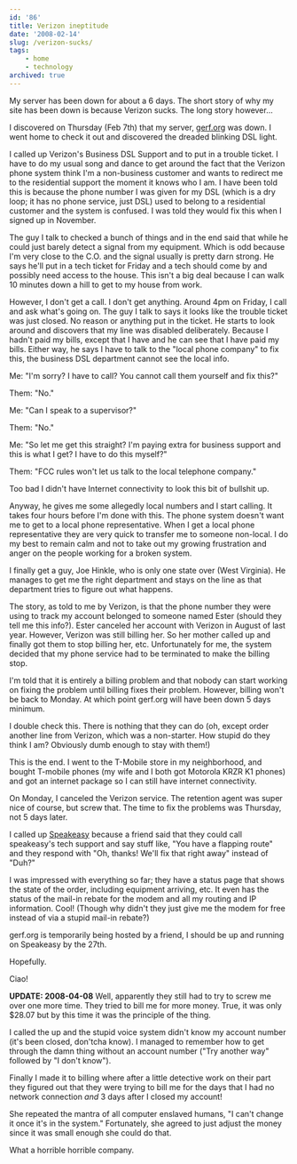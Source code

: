 ```yaml
---
id: '86'
title: Verizon ineptitude
date: '2008-02-14'
slug: /verizon-sucks/
tags:
    - home
    - technology
archived: true
---
```


My server has been down for about a 6 days. The short story of why my site has
been down is because Verizon sucks. The long story however...

I discovered on Thursday (Feb 7th) that my server,
[gerf.org](http://gerf.org/) was down. I went home to check it out and
discovered the dreaded blinking DSL light.

I called up Verizon's Business DSL Support and to put in a trouble ticket. I
have to do my usual song and dance to get around the fact that the Verizon
phone system think I'm a non-business customer and wants to redirect me to the
residential support the moment it knows who I am. I have been told this is
because the phone number I was given for my DSL (which is a dry loop; it has
no phone service, just DSL) used to belong to a residential customer and the
system is confused. I was told they would fix this when I signed up in
November.<!-- more -->

The guy I talk to checked a bunch of things and in the end said that while he
could just barely detect a signal from my equipment. Which is odd because I'm
very close to the C.O. and the signal usually is pretty darn strong. He says
he'll put in a tech ticket for Friday and a tech should come by and possibly
need access to the house. This isn't a big deal because I can walk 10 minutes
down a hill to get to my house from work.

However, I don't get a call. I don't get anything. Around 4pm on Friday, I
call and ask what's going on. The guy I talk to says it looks like the trouble
ticket was just closed. No reason or anything put in the ticket. He starts to
look around and discovers that my line was disabled deliberately. Because I
hadn't paid my bills, except that I have and he can see that I have paid my
bills. Either way, he says I have to talk to the "local phone company" to fix
this, the business DSL department cannot see the local info.

Me: "I'm sorry? I have to call? You cannot call them yourself and fix this?"

Them: "No."

Me: "Can I speak to a supervisor?"

Them: "No."

Me: "So let me get this straight? I'm paying extra for business support and
this is what I get? I have to do this myself?"

Them: "FCC rules won't let us talk to the local telephone company."

Too bad I didn't have Internet connectivity to look this bit of bullshit up.

Anyway, he gives me some allegedly local numbers and I start calling. It takes
four hours before I'm done with this. The phone system doesn't want me to get
to a local phone representative. When I get a local phone representative they
are very quick to transfer me to someone non-local. I do my best to remain
calm and not to take out my growing frustration and anger on the people
working for a broken system.

I finally get a guy, Joe Hinkle, who is only one state over (West Virginia).
He manages to get me the right department and stays on the line as that
department tries to figure out what happens.

The story, as told to me by Verizon, is that the phone number they were using
to track my account belonged to someone named Ester (should they tell me this
info?). Ester canceled her account with Verizon in August of last year.
However, Verizon was still billing her. So her mother called up and finally
got them to stop billing her, etc. Unfortunately for me, the system decided
that my phone service had to be terminated to make the billing stop.

I'm told that it is entirely a billing problem and that nobody can start
working on fixing the problem until billing fixes their problem. However,
billing won't be back to Monday. At which point gerf.org will have been down 5
days minimum.

I double check this. There is nothing that they can do (oh, except order
another line from Verizon, which was a non-starter. How stupid do they think I
am? Obviously dumb enough to stay with them!)

This is the end. I went to the T-Mobile store in my neighborhood, and bought
T-mobile phones (my wife and I both got Motorola KRZR K1 phones) and got an
internet package so I can still have internet connectivity.

On Monday, I canceled the Verizon service. The retention agent was super nice
of course, but screw that. The time to fix the problems was Thursday, not 5
days later.

I called up [Speakeasy](http://speakeasy.net/) because a friend said that they
could call speakeasy's tech support and say stuff like, "You have a flapping
route" and they respond with "Oh, thanks! We'll fix that right away" instead
of "Duh?"

I was impressed with everything so far; they have a status page that shows the
state of the order, including equipment arriving, etc. It even has the status
of the mail-in rebate for the modem and all my routing and IP information.
Cool! (Though why didn't they just give me the modem for free instead of via a
stupid mail-in rebate?)

gerf.org is temporarily being hosted by a friend, I should be up and running
on Speakeasy by the 27th.

Hopefully.

Ciao!

**UPDATE: 2008-04-08** Well, apparently they still had to try to screw me over
one more time. They tried to bill me for more money. True, it was only \$28.07
but by this time it was the principle of the thing.

I called the up and the stupid voice system didn't know my account number
(it's been closed, don'tcha know). I managed to remember how to get through
the damn thing without an account number ("Try another way" followed by "I
don't know").

Finally I made it to billing where after a little detective work on their part
they figured out that they were trying to bill me for the days that I had no
network connection _and_ 3 days after I closed my account!

She repeated the mantra of all computer enslaved humans, "I can't change it
once it's in the system." Fortunately, she agreed to just adjust the money
since it was small enough she could do that.

What a horrible horrible company.
